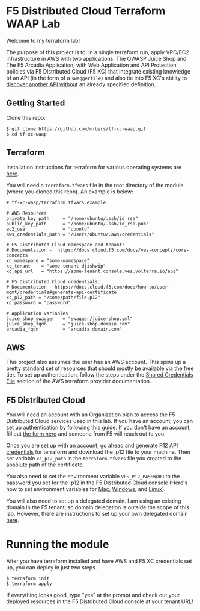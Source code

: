 # F5 Distributed Cloud Terraform WAAP Lab

Welcome to my terraform lab! 

The purpose of this project is to, in a single terraform run, apply VPC/EC2 infrastructure in AWS with two applications: The OWASP Juice Shop and The F5 Arcadia Application, with Web Application and API Protection policies via F5 Distributed Cloud (F5 XC) that integrate existing knowledge of an API (in the form of a `swaggerfile`) and also tie into F5 XC's ability to [discover another API without](https://docs.cloud.f5.com/docs/how-to/app-security/apiep-discovery-control) an already specified definition.

## Getting Started

Clone this repo: 

```shell
$ git clone https://github.com/m-bers/tf-xc-waap.git
$ cd tf-xc-waap
```

## Terraform

Installation instructions for terraform for various operating systems are [here](https://learn.hashicorp.com/tutorials/terraform/install-cli). 

You will need a `terraform.tfvars` file in the root directory of the module (where you cloned this repo). An example is below:
```shell
# tf-xc-waap/terraform.tfvars.example

# AWS Resources
private_key_path     = "/home/ubuntu/.ssh/id_rsa"
public_key_path      = "/home/ubuntu/.ssh/id_rsa.pub"
ec2_user             = "ubuntu"
aws_credentials_path = "/Users/ubuntu/.aws/credentials"

# F5 Distributed Cloud namespace and tenant:
# Documentation -  https://docs.cloud.f5.com/docs/ves-concepts/core-concepts
xc_namespace = "some-namespace"
xc_tenant    = "some-tenant-djishwip"
xc_api_url   = "https://some-tenant.console.ves.volterra.io/api"

# F5 Distributed Cloud credentials:
# Documentation - https://docs.cloud.f5.com/docs/how-to/user-mgmt/credentials#generate-api-certificate
xc_p12_path = "/some/path/file.p12"
xc_password = "password"

# Application variables
juice_shop_swagger   = "swagger/juice-shop.yml"
juice_shop_fqdn      = "juice-shop.domain.com"
arcadia_fqdn         = "arcadia.domain.com"
```
## AWS 
This project also assumes the user has an AWS account. This spins up a pretty standard set of resources that should mostly be available via the free tier. To set up authentication, follow the steps under the [Shared Credentials File](https://registry.terraform.io/providers/hashicorp/aws/2.34.0/docs#shared-credentials-file) section of the AWS terraform provider documentation.

## F5 Distributed Cloud
You will need an account with an Organization plan to access the F5 Distributed Cloud services used in this lab. If you have an account, you can set up authentication by following [this guide](https://registry.terraform.io/providers/volterraedge/volterra/latest/docs). If you don't have an account, fill out [the form here](https://www.f5.com/products/get-f5) and someone from F5 will reach out to you.

Once you are set up with an account, go ahead and [generate P12 API credentials](https://docs.cloud.f5.com/docs/how-to/user-mgmt/credentials#generate-api-certificate) for terraform and download the .p12 file to your machine. Then set variable `xc_p12_path` in the `terraform.tfvars` file you created to the absolute path of the certificate. 

You also need to set the environment variable `VES_P12_PASSWORD` to the password you set for the .p12 in the F5 Distributed Cloud console (Here's how to set environment variables for [Mac](https://support.apple.com/guide/terminal/use-environment-variables-apd382cc5fa-4f58-4449-b20a-41c53c006f8f/mac), [Windows](https://docs.microsoft.com/en-us/windows-server/administration/windows-commands/set_1), and [Linux](https://www.digitalocean.com/community/tutorials/how-to-read-and-set-environmental-and-shell-variables-on-linux)).

You will also need to set up a delegated domain. I am using an existing domain in the F5 tenant, so domain delegation is outside the scope of this lab. However, there are instructions to set up your own delegated domain [here](https://docs.cloud.f5.com/docs/how-to/app-networking/domain-delegation).

# Running the module

After you have terraform installed and have AWS and F5 XC credentials set up, you can deploy in just two steps.

```shell
$ terraform init
$ terraform apply 
```

If everything looks good, type "yes" at the prompt and check out your deployed resources in the F5 Distributed Cloud console at your tenant URL!